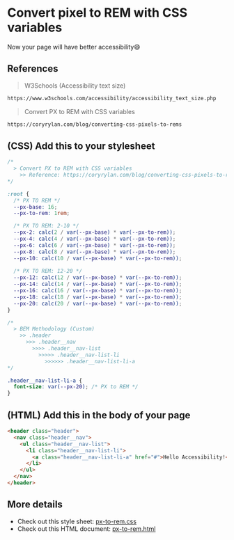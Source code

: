 # Convert pixel to REM with CSS variables

Now your page will have better accessibility😄

## References

> W3Schools (Accessibility text size)

```sh
https://www.w3schools.com/accessibility/accessibility_text_size.php
```

> Convert PX to REM with CSS variables

```sh
https://coryrylan.com/blog/converting-css-pixels-to-rems
```

## (CSS) Add this to your stylesheet

```css
/* 
  > Convert PX to REM with CSS variables
    >> Reference: https://coryrylan.com/blog/converting-css-pixels-to-rems
*/

:root {
  /* PX TO REM */
  --px-base: 16;
  --px-to-rem: 1rem;

  /* PX TO REM: 2-10 */
  --px-2: calc(2 / var(--px-base) * var(--px-to-rem));
  --px-4: calc(4 / var(--px-base) * var(--px-to-rem));
  --px-6: calc(6 / var(--px-base) * var(--px-to-rem));
  --px-8: calc(8 / var(--px-base) * var(--px-to-rem));
  --px-10: calc(10 / var(--px-base) * var(--px-to-rem));
  
  /* PX TO REM: 12-20 */
  --px-12: calc(12 / var(--px-base) * var(--px-to-rem));
  --px-14: calc(14 / var(--px-base) * var(--px-to-rem));
  --px-16: calc(16 / var(--px-base) * var(--px-to-rem));
  --px-18: calc(18 / var(--px-base) * var(--px-to-rem));
  --px-20: calc(20 / var(--px-base) * var(--px-to-rem));
}

/* 
  > BEM Methodology (Custom)
    >> .header
      >>> .header__nav
        >>>> .header__nav-list
          >>>>> .header__nav-list-li
            >>>>>> .header__nav-list-li-a 
*/

.header__nav-list-li-a {
  font-size: var(--px-20); /* PX to REM */
}
```

## (HTML) Add this in the body of your page

```html
<header class="header">
  <nav class="header__nav">
    <ul class="header__nav-list">
      <li class="header__nav-list-li">
        <a class="header__nav-list-li-a" href="#">Hello Accessibility!</a>
      </li>
    </ul>
  </nav>
</header>
```

## More details

- Check out this style sheet: [px-to-rem.css](https://github.com/flaubert-dev/px-to-rem-css-variables/blob/main/px-to-rem.css)
- Check out this HTML document: [px-to-rem.html](https://github.com/flaubert-dev/px-to-rem-css-variables/blob/main/px-to-rem.html)
